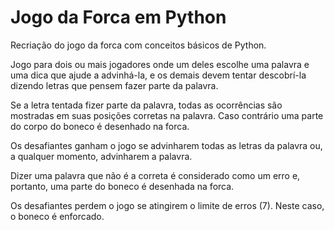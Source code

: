 # Jogo da Forca em Python

Recriação do jogo da forca com conceitos básicos de Python.

Jogo para dois ou mais jogadores onde um deles escolhe uma palavra e 
uma dica que ajude a advinhá-la, e os demais devem tentar descobrí-la 
dizendo letras que pensem fazer parte da palavra.

Se a letra tentada fizer parte da palavra, todas as ocorrências são 
mostradas em suas posições corretas na palavra. Caso contrário uma 
parte do corpo do boneco é desenhado na forca.

Os desafiantes ganham o jogo se advinharem todas as letras da palavra 
ou, a qualquer momento, advinharem a palavra. 

Dizer uma palavra que não é a correta é considerado como um erro e, 
portanto, uma parte do boneco é desenhada na forca.

Os desafiantes perdem o jogo se atingirem o limite de erros (7). Neste 
caso, o boneco é enforcado.
